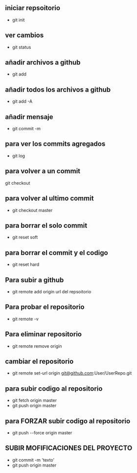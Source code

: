 ## iniciar repsoitorio 
- git init
## ver cambios 
- git status
## añadir archivos a github
- git add 
## añadir todos los archivos a github
- git add -A   
## añadir mensaje 
- git commit -m 
## para ver los commits agregados
- git log 
## para volver a un commit
git checkout <id commit>

## para volver al ultimo commit
- git checkout master

## para borrar el solo commit 
- git reset soft 

## para borrar el commit y el codigo
- git reset hard
## Para subir a github
- git remote add origin url del repsoitorio
## Para probar el repositorio
- git remote -v
## Para eliminar repositorio
- git remote remove origin
## cambiar el repositorio
- git remote set-url origin git@github.com:User/UserRepo.git
## para subir codigo al repositorio
- git fetch origin master
- git push origin master 
## para FORZAR subir codigo al repositorio
- git push --force origin master

## SUBIR MOFIFICACIONES DEL PROYECTO
- git commit -m 'texto'
- git push origin master 

